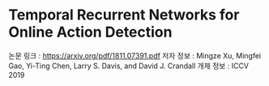 Temporal Recurrent Networks for Online Action Detection
=======================================================
논문 링크 : https://arxiv.org/pdf/1811.07391.pdf
저자 정보 : Mingze Xu, Mingfei Gao, Yi-Ting Chen, Larry S. Davis, and David J. Crandall
개제 정보 : ICCV 2019

